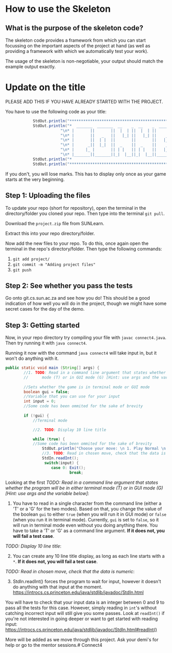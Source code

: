 # How to use the Skeleton

## What is the purpose of the skeleton code?
The skeleton code provides a framework from which you can start focussing on the 
important aspects of the project at hand (as well as providing a framework with 
which we automatically test your work).

The usage of the skeleton is non-negotiable, your output should match the example output exactly.

# Update on the title

PLEASE ADD THIS IF YOU HAVE ALREADY STARTED WITH THE PROJECT.

You have to use the following code as your title:
```java
            StdOut.println("****************************************************************************");
	        StdOut.println("*  _______  _______  __    _  __    _  _______  _______  _______  _   ___  *"+
						"\n* |       ||       ||  |  | ||  |  | ||       ||       ||       || | |   | *"+
						"\n* |       ||   _   ||   |_| ||   |_| ||    ___||       ||_     _|| |_|   | *"+
						"\n* |       ||  | |  ||       ||       ||   |___ |       |  |   |  |       | *"+
						"\n* |      _||  |_|  ||  _    ||  _    ||    ___||      _|  |   |  |___    | *"+
						"\n* |     |_ |       || | |   || | |   ||   |___ |     |_   |   |      |   | *"+
						"\n* |_______||_______||_|  |__||_|  |__||_______||_______|  |___|      |___| *");
	        StdOut.println("*                                                                          *");
	        StdOut.println("****************************************************************************");
```
If you don't, you will lose marks. This has to display only once as your game starts at the very beginning.

## Step 1: Uploading the files

To update your repo (short for repository), open the terminal in the directory/folder you cloned your repo. Then type into the terminal `git pull`.

Download the `project.zip` file from SUNLearn.

Extract this into your repo directory/folder.

Now add the new files to your repo. To do this, once again open the terminal in the repo's directory/folder. Then type the following commands:

1. ``git add project/``
2. ``git commit -m "Adding project files"``
3. ``git push``

## Step 2: See whether you pass the tests

Go onto git.cs.sun.ac.za and see how you do! This should be a good indication of how well you will do in the project, though we might have some secret cases for the day of the demo.

## Step 3: Getting started

Now, in your repo directory try compiling your file with `javac connect4.java`. Then try running it with `java connect4`.

Running it now with the command `java connect4` will take input in, but it won't do anything with it.

```java
public static void main (String[] args) {
        //1. TODO: Read in a command line argument that states whether the program will be in either terminal
        //      mode (T) or in GUI mode (G) [Hint: use args and the variable below]
        
        //Sets whether the game is in terminal mode or GUI mode
        boolean gui = false;  
        //Variable that you can use for your input
        int input = 0;
        //Some code has been ommited for the sake of brevity
        
        if (!gui) {
            //Terminal mode

            //2. TODO: Display 10 line title

            while (true) {
            //Some code has been ommited for the sake of brevity
                StdOut.println("Choose your move: \n 1. Play Normal \n 2. Play Bomb ("+curppowers[0]+" left) \n 3. Play Teleportation ("+curppowers[1]+" left) \n 4. Play Colour Changer ("+curppowers[2]+" left)\n 5. Display Gameboard \n 6. Load Test File \n 0. Exit");
                //3. TODO: Read in chosen move, check that the data is numeric
                StdIn.readInt();
                 switch(input) {
                    case 0: Exit();
                            break;                            
```

Looking at the first *TODO: Read in a command line argument that states whether the program will be in either terminal mode (T) or in GUI mode (G) [Hint: use args and the variable below]*: 
1. You have to read in a single character from the command line (either a 'T' or a 'G' for the two modes). Based on that, you change the value of the boolean `gui` to either `true` (when you will run it in GUI mode) or `false` (when you run it in terminal mode). Currently, `gui` is set to `false`, so it will run in terminal mode even without you doing anything there. You have to take a 'T' or 'G' as a command line argument. **If it does not, you will fail a test case**.

*TODO: Display 10 line title*:

2.  You can create any 10 line title display, as long as each line starts with a `*`. **If it does not, you will fail a test case**.

*TODO: Read in chosen move, check that the data is numeric*:

3. StdIn.readInt() forces the program to wait for input, however it doesn't do anything with that input at the moment. https://introcs.cs.princeton.edu/java/stdlib/javadoc/StdIn.html

You will have to check that your input data is an integer between 0 and 9 to pass all the tests for this case. However, simply reading in `int`'s without catching incorrect input will still give you some passes. Look at `readInt()` if you're not interested in going deeper or want to get started with reading input: https://introcs.cs.princeton.edu/java/stdlib/javadoc/StdIn.html#readInt()

More will be added as we move through this project. Ask your demi's for help or go to the mentor sessions.# Connect4
